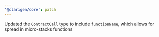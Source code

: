 ```yaml
---
'@clarigen/core': patch
---
```


Updated the `ContractCall` type to include `functionName`, which allows for spread in micro-stacks functions
